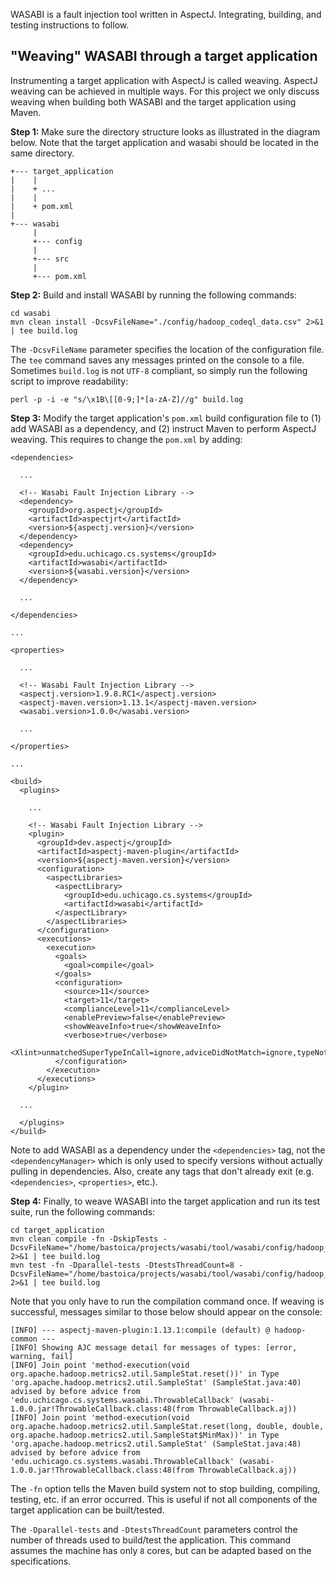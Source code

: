 WASABI is a fault injection tool written in AspectJ. Integrating, building, and testing instructions to follow.

## "Weaving" WASABI through a target application

Instrumenting a target application with AspectJ is called weaving. AspectJ weaving can be achieved in multiple ways. For this project we only discuss weaving when building both WASABI and the target application using Maven.

**Step 1:** Make sure the directory structure looks as illustrated in the diagram below. Note that the target application and wasabi should be located in the same directory.
```
+--- target_application
|    |
|    + ...
|    |
|    + pom.xml
|
+--- wasabi
     |
     +--- config
     |
     +--- src
     |
     +--- pom.xml
```

**Step 2:** Build and install WASABI by running the following commands:
```
cd wasabi
mvn clean install -DcsvFileName="./config/hadoop_codeql_data.csv" 2>&1 | tee build.log
```
The `-DcsvFileName` parameter specifies the location of the configuration file. The `tee` command saves any messages printed on the console to a file. Sometimes `build.log` is not `UTF-8` compliant, so simply run the following script to improve readability:
```
perl -p -i -e "s/\x1B\[[0-9;]*[a-zA-Z]//g" build.log
```

**Step 3:** Modify the target application's `pom.xml` build configuration file to (1) add WASABI as a dependency, and (2) instruct Maven to perform AspectJ weaving. This requires to change the `pom.xml` by adding:
```
<dependencies>
  
  ...
  
  <!-- Wasabi Fault Injection Library -->
  <dependency>
    <groupId>org.aspectj</groupId>
    <artifactId>aspectjrt</artifactId>
    <version>${aspectj.version}</version>
  </dependency>
  <dependency>
    <groupId>edu.uchicago.cs.systems</groupId>
    <artifactId>wasabi</artifactId>
    <version>${wasabi.version}</version>
  </dependency>
  
  ...
  
</dependencies>

...

<properties>
  
  ...

  <!-- Wasabi Fault Injection Library -->                                                                                                      
  <aspectj.version>1.9.8.RC1</aspectj.version>
  <aspectj-maven.version>1.13.1</aspectj-maven.version>
  <wasabi.version>1.0.0</wasabi.version>
  
  ... 

</properties>

...

<build>
  <plugins>
    
    ...
    
    <!-- Wasabi Fault Injection Library -->
    <plugin>
      <groupId>dev.aspectj</groupId>
      <artifactId>aspectj-maven-plugin</artifactId>
      <version>${aspectj-maven.version}</version>
      <configuration>
        <aspectLibraries>
          <aspectLibrary>
            <groupId>edu.uchicago.cs.systems</groupId>
            <artifactId>wasabi</artifactId>
          </aspectLibrary>
        </aspectLibraries>
      </configuration>
      <executions>
        <execution>
          <goals>
            <goal>compile</goal>
          </goals>
          <configuration>
            <source>11</source>
            <target>11</target>
            <complianceLevel>11</complianceLevel> 
            <enablePreview>false</enablePreview> 
            <showWeaveInfo>true</showWeaveInfo>
            <verbose>true</verbose>
            <Xlint>unmatchedSuperTypeInCall=ignore,adviceDidNotMatch=ignore,typeNotExposedToWeaver=ignore,uncheckedAdviceConversion=ignore,invalidAbsoluteTypeName=ignore</Xlint>
          </configuration>
        </execution>
      </executions>
    </plugin>

  ...

  </plugins>
</build>
```

Note to add WASABI as a dependency under the `<dependencies>` tag, not the `<dependencyManager>` which is only used to specify versions without actually pulling in dependencies. Also, create any tags that don't already exit (e.g. `<dependencies>`, `<properties>`, etc.). 

**Step 4:** Finally, to weave WASABI into the target application and run its test suite, run the following commands:
```
cd target_application
mvn clean compile -fn -DskipTests -DcsvFileName="/home/bastoica/projects/wasabi/tool/wasabi/config/hadoop_codeql_data.csv" 2>&1 | tee build.log
mvn test -fn -Dparallel-tests -DtestsThreadCount=8 -DcsvFileName="/home/bastoica/projects/wasabi/tool/wasabi/config/hadoop_codeql_data.csv" 2>&1 | tee build.log
```

Note that you only have to run the compilation command once. If weaving is successful, messages similar to those below should appear on the console:
```
[INFO] --- aspectj-maven-plugin:1.13.1:compile (default) @ hadoop-common ---
[INFO] Showing AJC message detail for messages of types: [error, warning, fail]
[INFO] Join point 'method-execution(void org.apache.hadoop.metrics2.util.SampleStat.reset())' in Type 'org.apache.hadoop.metrics2.util.SampleStat' (SampleStat.java:40) advised by before advice from 'edu.uchicago.cs.systems.wasabi.ThrowableCallback' (wasabi-1.0.0.jar!ThrowableCallback.class:48(from ThrowableCallback.aj))
[INFO] Join point 'method-execution(void org.apache.hadoop.metrics2.util.SampleStat.reset(long, double, double, org.apache.hadoop.metrics2.util.SampleStat$MinMax))' in Type 'org.apache.hadoop.metrics2.util.SampleStat' (SampleStat.java:48) advised by before advice from 'edu.uchicago.cs.systems.wasabi.ThrowableCallback' (wasabi-1.0.0.jar!ThrowableCallback.class:48(from ThrowableCallback.aj))
```

The `-fn` option tells the Maven build system not to stop building, compiling, testing, etc. if an error occurred. This is useful if not all components of the target application can be built/tested.

The `-Dparallel-tests` and `-DtestsThreadCount` parameters control the number of threads used to build/test the application. This command assumes the machine has only `8` cores, but can be adapted based on the specifications. 

